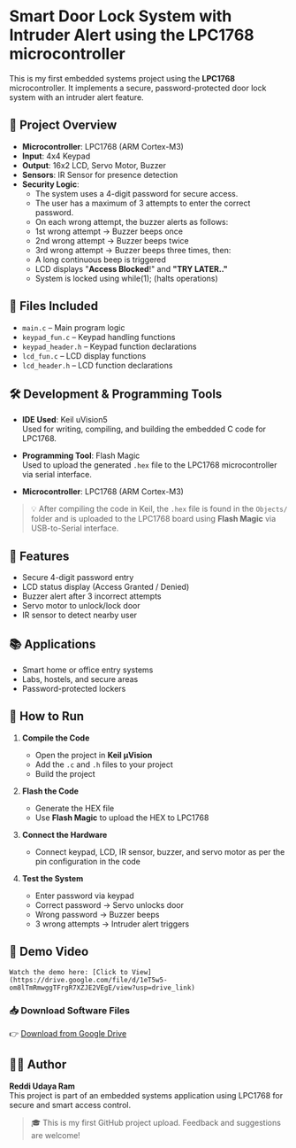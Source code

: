 # Smart Door Lock System with Intruder Alert using the LPC1768 microcontroller

This is my first embedded systems project using the **LPC1768** microcontroller. It implements a secure, password-protected door lock system with an intruder alert feature.

## 🔐 Project Overview

- **Microcontroller**: LPC1768 (ARM Cortex-M3)
- **Input**: 4x4 Keypad
- **Output**: 16x2 LCD, Servo Motor, Buzzer
- **Sensors**: IR Sensor for presence detection
- **Security Logic**:
    -  The system uses a 4-digit password for secure access.
    -  The user has a maximum of 3 attempts to enter the correct password.
    -  On each wrong attempt, the buzzer alerts as follows:
 	-  1st wrong attempt → Buzzer beeps once
    -  2nd wrong attempt → Buzzer beeps twice
    -  3rd wrong attempt → Buzzer beeps three times, then:
  -	A long continuous beep is triggered
  -	LCD displays "**Access Blocked**!" and **"TRY LATER.."**
  -	System is locked using while(1); (halts operations)


## 📄 Files Included

- `main.c` – Main program logic
- `keypad_fun.c` – Keypad handling functions
- `keypad_header.h` – Keypad function declarations
- `lcd_fun.c` – LCD display functions
- `lcd_header.h` – LCD function declarations


## 🛠️ Development & Programming Tools

- **IDE Used**: Keil uVision5  
  Used for writing, compiling, and building the embedded C code for LPC1768.

- **Programming Tool**: Flash Magic  
  Used to upload the generated `.hex` file to the LPC1768 microcontroller via serial interface.

- **Microcontroller**: LPC1768 (ARM Cortex-M3)

> 💡 After compiling the code in Keil, the `.hex` file is found in the `Objects/` folder and is uploaded to the LPC1768 board using **Flash Magic** via USB-to-Serial interface.

## 🎯 Features

- Secure 4-digit password entry
- LCD status display (Access Granted / Denied)
- Buzzer alert after 3 incorrect attempts
- Servo motor to unlock/lock door
- IR sensor to detect nearby user

## 📚 Applications

- Smart home or office entry systems
- Labs, hostels, and secure areas
- Password-protected lockers

 ## 🚀 How to Run

1. **Compile the Code**
   - Open the project in **Keil µVision**
   - Add the `.c` and `.h` files to your project
   - Build the project

2. **Flash the Code**
   - Generate the HEX file
   - Use **Flash Magic** to upload the HEX to LPC1768

3. **Connect the Hardware**
   - Connect keypad, LCD, IR sensor, buzzer, and servo motor as per the pin configuration in the code

4. **Test the System**
   - Enter password via keypad
   - Correct password → Servo unlocks door
   - Wrong password → Buzzer beeps
   - 3 wrong attempts → Intruder alert triggers

## 🎥 Demo Video
    Watch the demo here: [Click to View](https://drive.google.com/file/d/1eT5w5-om8lTmRmwggTFrgR7XZJE2VEgE/view?usp=drive_link)

### 📥 Download Software Files
 👉 [Download from Google Drive](https://drive.google.com/file/d/1aB2cD3EfGhIjKlMn/view?usp=sharing)

## 🧑‍💻 Author
**Reddi Udaya Ram**  
This project is part of an embedded systems application using LPC1768 for secure and smart access control.


> 🎓 This is my first GitHub project upload. Feedback and suggestions are welcome!
